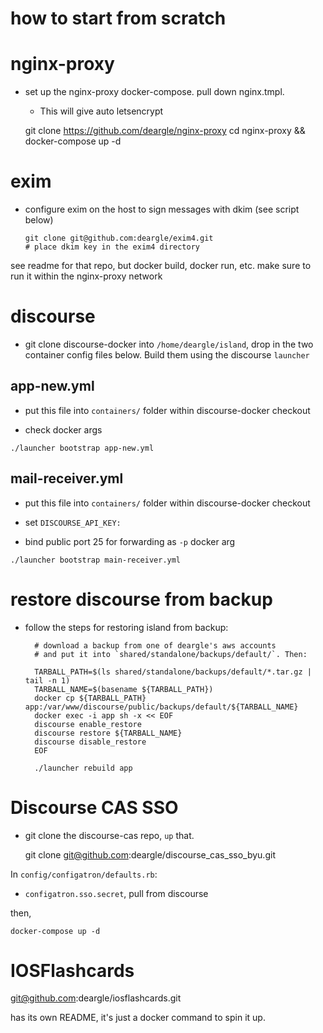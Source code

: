 # how to start from scratch

# nginx-proxy

* set up the nginx-proxy docker-compose. pull down nginx.tmpl.
    * This will give auto letsencrypt

    git clone https://github.com/deargle/nginx-proxy
    cd nginx-proxy && docker-compose up -d

# exim

* configure exim on the host to sign messages with dkim (see script below)

      git clone git@github.com:deargle/exim4.git
      # place dkim key in the exim4 directory

see readme for that repo, but docker build, docker run, etc. make sure to run
it within the nginx-proxy network


# discourse

* git clone discourse-docker into `/home/deargle/island`, drop in the two
  container config files below. Build them using the discourse `launcher`


## app-new.yml

* put this file into `containers/` folder within discourse-docker checkout

* check docker args

`./launcher bootstrap app-new.yml`

## mail-receiver.yml

* put this file into `containers/` folder within discourse-docker checkout

* set `DISCOURSE_API_KEY:`
* bind public port 25 for forwarding as `-p` docker arg

`./launcher bootstrap main-receiver.yml`


# restore discourse from backup

* follow the steps for restoring island from backup:

        # download a backup from one of deargle's aws accounts
        # and put it into `shared/standalone/backups/default/`. Then:

        TARBALL_PATH=$(ls shared/standalone/backups/default/*.tar.gz | tail -n 1)
        TARBALL_NAME=$(basename ${TARBALL_PATH})
        docker cp ${TARBALL_PATH} app:/var/www/discourse/public/backups/default/${TARBALL_NAME}
        docker exec -i app sh -x << EOF
        discourse enable_restore
        discourse restore ${TARBALL_NAME}
        discourse disable_restore
        EOF

        ./launcher rebuild app

# Discourse CAS SSO

* git clone the discourse-cas repo, `up` that.

    git clone git@github.com:deargle/discourse_cas_sso_byu.git

In `config/configatron/defaults.rb`:
* `configatron.sso.secret`, pull from discourse

then,

    docker-compose up -d

# IOSFlashcards

git@github.com:deargle/iosflashcards.git

has its own README, it's just a docker command to spin it up.
